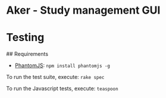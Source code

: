# Aker - Study management GUI

# Testing
## Requirements
* [PhantomJS](http://phantomjs.org/): `npm install phantomjs -g`

To run the test suite, execute: `rake spec`

To run the Javascript tests, execute: `teaspoon`
